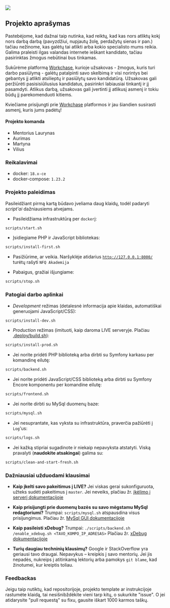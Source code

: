 ﻿![](https://raw.githubusercontent.com/nfqakademija/workchase/master/public/img/logo.png)

## Projekto aprašymas

Pastebėjome, kad dažnai taip nutinka, kad reiktų, kad kas nors atliktų 
kokį nors darbą darbą (pavyzdžiui, nupjautų žolę, perdažytų sienas ir pan.) tačiau nežinome, 
kas galėtų tai atlikti arba kokio specialisto mums reikia. Galima praleisti ilgas valandas internete ieškant 
kandidato, tačiau pasirinktas žmogus nebūtinai bus tinkamas. 

Sukūrėme platformą [Workchase](http://workchase.projektai.nfqakademija.lt),
kurioje užsakovas - žmogus, kuris turi darbo pasiūlymą - galėtų patalpinti savo skelbimą ir visi norintys bei gebantys
jį atlikti atsilieptų ir pasiūlytų savo kandidatūrą. Užsakovas gali peržiūrėti pasisisiūliusius kandidatus, 
pasirinkri labiausiai tinkantį ir jį pasamdyti. Atlikus darbą, užsakovas gali įvertinti jį atlikusį asmenį
ir tokiu būdų jį parekomenduoti kitiems. 

Kviečiame prisijungti prie [Workchase](http://workchase.projektai.nfqakademija.lt) platformos ir jau šiandien susirasti asmenį, kuris jums padėtų!



#### Projekto komanda

- Mentorius Laurynas
- Aurimas
- Martyna
- Vilius


### Reikalavimai
* docker: `18.x-ce`
* docker-compose: `1.23.2`


### Projekto paleidimas

Pasileidžiant pirmą kartą būdavo įveliama daug klaidų, todėl padaryti _script'ai_ dažniausiems atvejams.

* Pasileidžiama infrastruktūrą per `docker`į:
```bash
scripts/start.sh
```

* Įsidiegiame PHP ir JavaScript bibliotekas:
```bash
scripts/install-first.sh
```

* Pasižiūrime, ar veikia.
  Naršyklėje atidarius [`http://127.0.0.1:8000/`](http://127.0.0.1:8000/) turėtų rašyti `NFQ Akademija`

* Pabaigus, gražiai išjungiame:
```bash
scripts/stop.sh
```

### Patogiai darbo aplinkai

* _Development_ režimas (detalesnė informacija apie klaidas, automatiškai generuojami JavaScript/CSS):
```bash
scripts/install-dev.sh
```

* _Production_ režimas (imituoti, kaip daroma LIVE serveryje. Plačiau [.deploy/build.sh](.deploy/build.sh)):
```bash
scripts/install-prod.sh
```

* Jei norite pridėti PHP biblioteką arba dirbti su Symfony karkasu per komandinę eilutę:
```bash
scripts/backend.sh
```

* Jei norite pridėti JavaScript/CSS biblioteką arba dirbti su Symfony Encore komponentu per komandine eilutę:
```bash
scripts/frontend.sh
```

* Jei norite dirbti su MySql duomenų baze:
```bash
scripts/mysql.sh
```

* Jei nesuprantate, kas vyksta su infrastruktūra, praverčia pažiūrėti į `Log`'us:
```bash
scripts/logs.sh
```

* Jei kažką stipriai sugadinote ir niekaip nepavyksta atstatyti.
  Viską pravalyti (**naudokite atsakingai**) galima su:
```bash
scripts/clean-and-start-fresh.sh
```

### Dažniausiai užduodami klausimai

* **Kaip įkelti savo pakeitimus į LIVE?**
Jei viskas gerai sukonfiguruota, užteks sudėti pakeitimus į `master`.
Jei neveiks, plačiau žr. [įkėlimo į serverį dokumentacijoje](https://github.com/nfqakademija/docker/blob/master/docs/deploy-project.md)

* **Kaip prisijungti prie duomenų bazės su savo mėgstamu MySql redagtoriumi?**
Trumpai: `scripts/mysql.sh` atspausdina visus prisijungimus.
Plačiau žr. [MySql GUI dokumentacijoje](https://github.com/nfqakademija/docker/blob/master/docs/use-mysql-with-gui.md)

* **Kaip pasileisti xDebug?**
Trumpai: `./scripts/backend.sh /enable_xdebug.sh <TAVO_KOMPO_IP_ADRESAS>`
Plačiau žr. [xDebug dokumentacijoje](https://github.com/nfqakademija/docker/blob/master/docs/setup-xdebug.md)

* **Turių daugiau techninių klausimų?**
Google ir StackOverflow yra geriausi tavo draugai.
Nepavykus – kreipkis į savo mentorių. Jei jis nepadės,
nukreips į atitinkamą lektorių arba pamokys `git blame`,
kad žinotumei, kur kreiptis toliau. 

### Feedbackas

Jeigu taip nutiktų, kad repositorijoje, projekto template ar instrukcijoje rastumėte klaidą, tai nesišnibždėkite vieni tarp kitų, o sukurkite "issue". 
O jei atidarysite "pull requestą" su fixu, gausite iškart 1000 karmos taškų.
